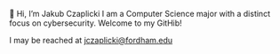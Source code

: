 👋 Hi, I’m Jakub Czaplicki
I am a Computer Science major with a distinct focus on cybersecurity.
Welcome to my GitHib!

I may be reached at jczaplicki@fordham.edu
